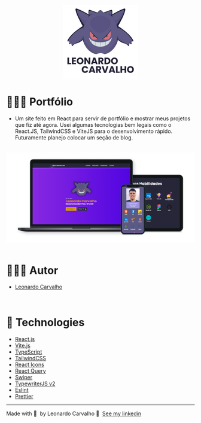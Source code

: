 <div align="center">
  <img src="./src/assets/leo1.png" width="200px"/>
</div>

# 👨🏻‍💻 Portfólio

- Um site feito em React para servir de portfólio e mostrar meus projetos que fiz até agora. Usei algumas tecnologias bem legais como o React.JS, TailwindCSS e ViteJS para o desenvolvimento rápido. Futuramente planejo colocar um seção de blog.

<br />

<div align="center">
	<img alt="Logo" src="./src/assets/mock-leo.png" />
</div>
<br />

# 👨🏻‍💻 Autor

- [Leonardo Carvalho](https://www.linkedin.com/in/leocarvalhodev/)

<br />

# 🚀 Technologies

- [React.js](https://reactjs.org/)
- [Vite.js](https://vitejs.dev/)
- [TypeScript](https://www.typescriptlang.org/)
- [TailwindCSS](https://tailwindcss.com/)
- [React Icons](https://react-icons.github.io/react-icons/)
- [React Query](https://react-query.tanstack.com/)
- [Swiper](https://swiperjs.com/react/)
- [TypewriterJS v2](https://github.com/tameemsafi/typewriterjs/)
- [Eslint](https://eslint.org/)
- [Prettier](https://prettier.io/)

---

Made with 💜 &nbsp;by Leonardo Carvalho 👋 &nbsp;[See my linkedin](https://www.linkedin.com/in/leocarvalhodev/)
